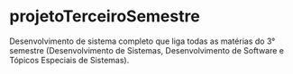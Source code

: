 # projetoTerceiroSemestre
Desenvolvimento de sistema completo que liga todas as matérias do 3° semestre (Desenvolvimento de Sistemas, Desenvolvimento de Software e Tópicos Especiais de Sistemas).

